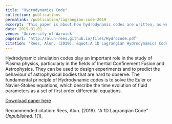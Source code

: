 ```yaml
---
title: "Hydrodynamics Code"
collection: publications
permalink: /publication/lagrangian-code-2019
excerpt: 'This paper is about how hydrodynamic codes are written, as well as my own attempt at writing a 1D version.'
date: 2019-01-01
venue: 'University of Warwick'
paperurl: 'http://alun-rees.github.io/files/Hydrocode.pdf'
citation: 'Rees, Alun. (2019). &quot;A 1D Lagrangian Hydrodynamics Code .&quot; <i>Unpublished</i>. (1).'
---
```


Hydrodynamic simulation codes play an important role in the study of Plasma physics, particularly in the fields of Inertial Confinement Fusion and Astrophysics. They can be used to design experiments and to predict the behaviour of astrophysical bodies that are hard to observe. The fundamental principle of Hydrodynamic codes is to solve the Euler or Navier-Stokes equations, which describe the time evolution of fluid parameters as a set of first order differential equations.

[Download paper here](http://alun-rees.github.io/files/Hydrocode.pdf)

Recommended citation: Rees, Alun. (2019). "A 1D Lagrangian Code" <i>Unpublished</i>. 1(1).
